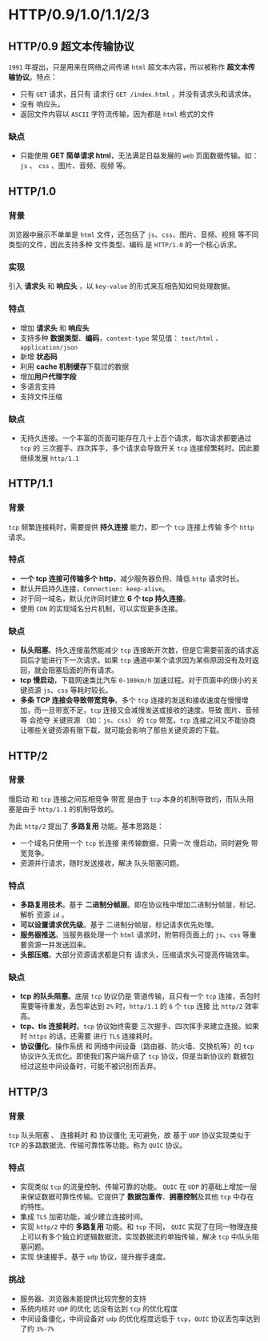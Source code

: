 # HTTP/0.9/1.0/1.1/2/3

## HTTP/0.9 超文本传输协议

`1991` 年提出，只是用来在网络之间传递 `html` 超文本内容，所以被称作 **超文本传输协议**。特点：

- 只有 `GET` 请求，且只有 请求行 `GET /index.html` ，并没有请求头和请求体。
- 没有 响应头。
- 返回文件内容以 `ASCII` 字符流传输，因为都是 `html` 格式的文件

### 缺点

- 只能使用 **GET 简单请求 html**，无法满足日益发展的 `web` 页面数据传输。如： `js` 、 `css` 、图片、音频、视频 等。



## HTTP/1.0

### 背景

浏览器中展示不单单是 `html` 文件，还包括了 `js`、`css`、图片、音频、视频 等不同类型的文件，因此支持多种 文件类型、编码 是 `HTTP/1.0` 的一个核心诉求。

### 实现

引入 **请求头** 和 **响应头** ，以 `key-value` 的形式来互相告知如何处理数据。

### 特点

- 增加 **请求头** 和 **响应头**
- 支持多种 **数据类型**、**编码**，`content-type` 常见值： `text/html` 、 `application/json`
- 新增 **状态码**
- 利用 **cache 机制缓存**下载过的数据
- 增加**用户代理字段**
- 多语言支持
- 支持文件压缩

### 缺点

- 无持久连接。一个丰富的页面可能存在几十上百个请求，每次请求都要通过 `tcp` 的 三次握手、四次挥手，多个请求会导致开关 `tcp` 连接频繁耗时。因此要继续发展 `http/1.1`



## HTTP/1.1

### 背景

`tcp` 频繁连接耗时，需要提供 **持久连接** 能力，即一个 `tcp` 连接上传输 多个 `http` 请求。

### 特点

- **一个 tcp 连接可传输多个 http**，减少服务器负担、降低 `http` 请求时长。
- 默认开启持久连接，`Connection: keep-alive`。
- 对于同一域名，默认允许同时建立 **6 个 tcp 持久连接**。
- 使用 `CDN` 的实现域名分片机制，可以实现更多连接。

### 缺点

- **队头阻塞**。持久连接虽然能减少 `tcp` 连接断开次数，但是它需要前面的请求返回后才能进行下一次请求。如果 `tcp` 通道中某个请求因为某些原因没有及时返回，就会阻塞后面的所有请求。
- **tcp 慢启动**，下载网速类比汽车 `0-100km/h` 加速过程。对于页面中的很小的关键资源 `js`、`css` 等耗时较长。
- **多条 TCP 连接会导致带宽竞争**。多个 `tcp` 连接的发送和接收速度在慢慢增加，而一旦带宽不足，`tcp` 连接又会减慢发送或接收的速度。导致 图片、音频等 会抢夺 关键资源 （如：`js`、`css`） 的 `tcp` 带宽，`tcp` 连接之间又不能协商让哪些关键资源有限下载，就可能会影响了那些关键资源的下载。



## HTTP/2

### 背景

慢启动 和 `tcp` 连接之间互相竞争 带宽 是由于 `tcp` 本身的机制导致的，而队头阻塞是由于 `http/1.1` 的机制导致的。

为此 `http/2` 提出了 **多路复用** 功能。基本思路是：

- 一个域名只使用一个 `tcp` 长连接 来传输数据，只需一次 慢启动，同时避免 带宽竞争。
- 资源并行请求，随时发送接收，解决 队头阻塞问题。

### 特点

- **多路复用技术**。基于 **二进制分帧层**。即在协议栈中增加二进制分帧层，标记、解析 资源 `id` 。
- **可以设置请求优先级**。基于 二进制分帧层，标记请求优先处理。
- **服务器推送**。当服务器处理一个 `html` 请求时，附带将页面上的 `js`、`css` 等重要资源一并发送回来。
- **头部压缩**。大部分资源请求都是只有 请求头，压缩请求头可提高传输效率。

### 缺点

- **tcp 的队头阻塞**。底层 `tcp` 协议仍是 管道传输，且只有一个 `tcp` 连接，丢包时需要等待重发，丢包率达到 `2%` 时，`http/1.1` 的 `6` 个 `tcp` 连接 比 `http/2` 效率高。
- **tcp、tls 连接耗时**。`tcp` 协议始终需要 三次握手、四次挥手来建立连接。如果时 `https` 的话，还需要 进行 `TLS` 连接耗时。
- **协议僵化**。操作系统 和 网络中间设备（路由器、防火墙、交换机等）的 `tcp` 协议许久无优化。即使我们客户端升级了 `tcp` 协议，但是当新协议的 数据包经过这些中间设备时，可能不被识别而丢弃。



## HTTP/3

### 背景

`tcp` 队头阻塞 、 连接耗时 和 协议僵化 无可避免，故 基于 `UDP` 协议实现类似于 `TCP` 的多路数据流、传输可靠性等功能。称为 `QUIC` 协议。

### 特点

- 实现类似 `tcp` 的流量控制、传输可靠的功能。 `QUIC` 在 `UDP` 的基础上增加一层来保证数据可靠性传输。它提供了 **数据包重传**、**拥塞控制**及其他 `tcp` 中存在的特性。
- 集成 `TLS` 加密功能，减少建立连接时间。
- 实现 `http/2` 中的 **多路复用** 功能。和 `tcp` 不同， `QUIC` 实现了在同一物理连接上可以有多个独立的逻辑数据流，实现数据流的单独传输，解决 `tcp` 中队头阻塞问题。
- 实现 快速握手。基于 `udp` 协议，提升握手速度。

### 挑战

- 服务器、浏览器未能提供比较完整的支持
- 系统内核对 `UDP` 的优化 远没有达到 `tcp` 的优化程度
- 中间设备僵化，中间设备对 `udp` 的优化程度远低于 `tcp`，`QUIC` 协议丢包率达到了约 `3%-7%`
